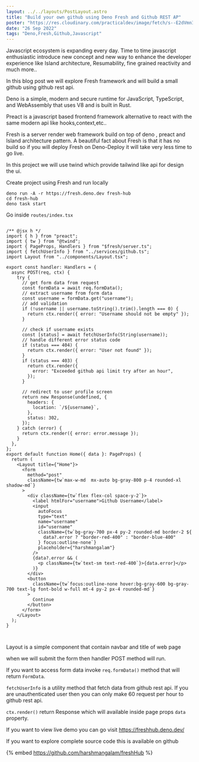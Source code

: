 ```yaml
---
layout: ../../layouts/PostLayout.astro
title: "Build your own github using Deno Fresh and Github REST AP"
poster: "https://res.cloudinary.com/practicaldev/image/fetch/s--E2dVmnIB--/c_imagga_scale,f_auto,fl_progressive,h_420,q_auto,w_1000/https://dev-to-uploads.s3.amazonaws.com/uploads/articles/lwrjlidkua2wn0ggd2l8.png"
date: "26 Sep 2022"
tags: "Deno,Fresh,Github,Javascript"
---
```

Javascript ecosystem is expanding every day. Time to time javascript enthusiastic introduce new concept and new way to enhance the developer experience like Island architecture, Resumability, fine grained reactivity and much more..

In this blog post we will explore Fresh framework and will build a small github using github rest api.

Deno is a simple, modern and secure runtime for JavaScript, TypeScript, and WebAssembly that uses V8 and is built in Rust.

Preact is a javascript based frontend framework alternative to react with the same modern api like hooks,context,etc..


Fresh is a server render web framework build on top of deno , preact and Island architecture pattern.
A beautiful fact about Fresh is that it has no build so if you will deploy Fresh on Deno-Deploy it will take very less time to go live. 

In this project we will use twind which provide tailwind like api for design the ui.

Create project using Fresh and run locally

```
deno run -A -r https://fresh.deno.dev fresh-hub
cd fresh-hub
deno task start

```

Go inside `routes/index.tsx`

```tsx

/** @jsx h */
import { h } from "preact";
import { tw } from "@twind";
import { PageProps, Handlers } from "$fresh/server.ts";
import { fetchUserInfo } from "../services/github.ts";
import Layout from "../components/Layout.tsx";

export const handler: Handlers = {
  async POST(req, ctx) {
    try {
      // get form data from request
      const formData = await req.formData();
      // extract username from form data
      const username = formData.get("username");
      // add validation
      if (!username || username.toString().trim().length === 0) {
        return ctx.render({ error: "Username should not be empty" });
      }

      // check if username exists
      const [status] = await fetchUserInfo(String(username));
      // handle different error status code
      if (status === 404) {
        return ctx.render({ error: "User not found" });
      }
      if (status === 403) {
        return ctx.render({
          error: "Exceeded github api limit try after an hour",
        });
      }

      // redirect to user profile screen
      return new Response(undefined, {
        headers: {
          location: `/${username}`,
        },
        status: 302,
      });
    } catch (error) {
      return ctx.render({ error: error.message });
    }
  },
};
export default function Home({ data }: PageProps) {
  return (
    <Layout title={"Home"}>
      <form
        method="post"
        className={tw`max-w-md  mx-auto bg-gray-800 p-4 rounded-xl shadow-md`}
      >
        <div className={tw`flex flex-col space-y-2`}>
          <label htmlFor="username">Github Username</label>
          <input
            autoFocus
            type="text"
            name="username"
            id="username"
            className={tw`bg-gray-700 px-4 py-2 rounded-md border-2 ${
              data?.error ? "border-red-400" : "border-blue-400"
            } focus:outline-none`}
            placeholder={"harshmangalam"}
          />
          {data?.error && (
            <p className={tw`text-sm text-red-400`}>{data.error}</p>
          )}
        </div>
        <button
          className={tw`focus:outline-none hover:bg-gray-600 bg-gray-700 text-lg font-bold w-full mt-4 py-2 px-4 rounded-md`}
        >
          Continue
        </button>
      </form>
    </Layout>
  );
}



```


Layout is a simple component that contain navbar and title of web page


when we will submit the form then handler POST method will run.

If you want to access form data invoke `req.formData()` method that will return `FormData`.

`fetchUserInfo` is a utility method that fetch data from github rest api. If you are unauthenticated user then you can only make 60 request per hour to github rest api.

`ctx.render()` return Response which will available inside page props `data` property.

If you want to view live demo you can go visit https://freshhub.deno.dev/

If you want to explore complete source code this is available on github

{% embed https://github.com/harshmangalam/freshHub %}





